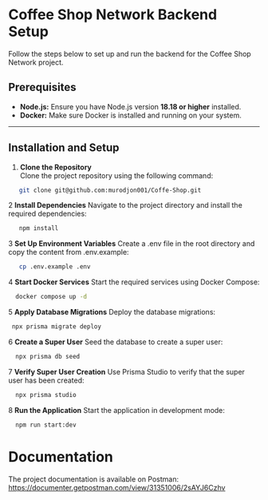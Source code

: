 # Coffee Shop Network Backend Setup

Follow the steps below to set up and run the backend for the Coffee Shop Network project.

## Prerequisites

- **Node.js:** Ensure you have Node.js version **18.18 or higher** installed.
- **Docker:** Make sure Docker is installed and running on your system.

---

## Installation and Setup

1. **Clone the Repository**  
   Clone the project repository using the following command:
```bash
   git clone git@github.com:murodjon001/Coffe-Shop.git
```

2 **Install Dependencies**
  Navigate to the project directory and install the required dependencies:
```bash
   npm install
```

3 **Set Up Environment Variables**
  Create a .env file in the root directory and copy the content from .env.example:
```bash
   cp .env.example .env
```

4 **Start Docker Services**
  Start the required services using Docker Compose:   
```bash 
  docker compose up -d
```

 5 **Apply Database Migrations**
   Deploy the database migrations: 
  ```bash 
   npx prisma migrate deploy
  ```

6 **Create a Super User**
  Seed the database to create a super user:   
```bash
  npx prisma db seed
 ```

7 **Verify Super User Creation**
  Use Prisma Studio to verify that the super user has been created:
```bash
  npx prisma studio
```

8 **Run the Application**
  Start the application in development mode:
```bash
  npm run start:dev
```

# Documentation

The project documentation is available on Postman:
https://documenter.getpostman.com/view/31351006/2sAYJ6Czhv 



